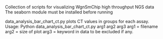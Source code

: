 Collection of scripts for visualizing  WgnSmChip high throughput NGS data
The seaborn module must be installed before running

data_analysis_bar_chart_ct.py
plots CT values in groups for each assay.
Usage: Python data_analysis_bar_chart_ct.py arg1 arg2 arg3
arg1 = filename
arg2 = size of plot
arg3 = keyword in data to be excluded if any.
